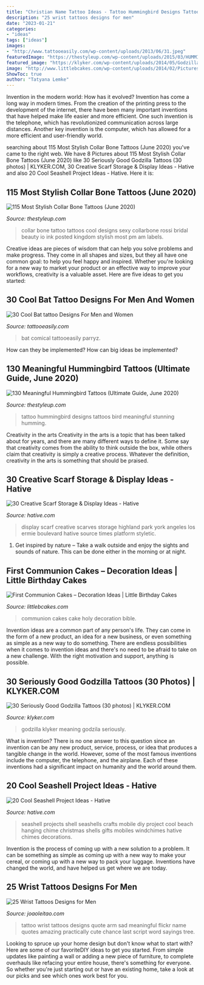 ```yaml
---
title: "Christian Name Tattoo Ideas - Tattoo Hummingbird Designs Tattoos Bird Meaningful Stunning Humming"
description: "25 wrist tattoos designs for men"
date: "2023-01-21"
categories:
- "ideas"
tags: ["ideas"]
images:
- "http://www.tattooeasily.com/wp-content/uploads/2013/06/31.jpeg"
featuredImage: "https://thestyleup.com/wp-content/uploads/2015/03/HUMMINGBIRD-TATTOO-DESIGNS-21.jpg"
featured_image: "https://klyker.com/wp-content/uploads/2014/05/Godzilla-tattoos-30.jpg"
image: "http://www.littlebcakes.com/wp-content/uploads/2014/02/Pictures-of-First-Communion-Cakes-627x1024.jpg"
ShowToc: true
author: "Tatyana Lemke"
---
```



Invention in the modern world: How has it evolved?
Invention has come a long way in modern times. From the creation of the printing press to the development of the internet, there have been many important inventions that have helped make life easier and more efficient. One such invention is the telephone, which has revolutionized communication across large distances. Another key invention is the computer, which has allowed for a more efficient and user-friendly world.

	

		
searching about 115 Most Stylish Collar Bone Tattoos (June 2020) you've came to the right web. We have 8 Pictures about 115 Most Stylish Collar Bone Tattoos (June 2020) like 30 Seriously Good Godzilla Tattoos (30 photos) | KLYKER.COM, 30 Creative Scarf Storage &amp; Display Ideas - Hative and also 20 Cool Seashell Project Ideas - Hative. Here it is:
		
    
## 115 Most Stylish Collar Bone Tattoos (June 2020)

<img loading=lazy src="https://thestyleup.com/wp-content/uploads/2015/03/Sexy-One-love-collar-bone-tattoo-for-women.jpg" onerror="this.onerror=null;this.src='https://tse1.mm.bing.net/th?id=OIP.8U3mi3Zz8D6UjGZ4-7x1KQHaJ3&amp;pid=15.1';" alt="115 Most Stylish Collar Bone Tattoos (June 2020)">

_Source: thestyleup.com_

>collar bone tattoo tattoos cool designs sexy collarbone rossi bridal beauty io ink posted kingdom stylish most pm am labels. 

	

Creative ideas are pieces of wisdom that can help you solve problems and make progress. They come in all shapes and sizes, but they all have one common goal: to help you feel happy and inspired. Whether you're looking for a new way to market your product or an effective way to improve your workflows, creativity is a valuable asset. Here are five ideas to get you started: 

    
## 30 Cool Bat Tattoo Designs For Men And Women

<img loading=lazy src="http://www.tattooeasily.com/wp-content/uploads/2013/06/31.jpeg" onerror="this.onerror=null;this.src='https://tse4.mm.bing.net/th?id=OIP.E4jmifjEmVgxgQt_KgJpwwHaJ4&amp;pid=15.1';" alt="30 Cool Bat tattoo Designs For Men and Women">

_Source: tattooeasily.com_

>bat comical tattooeasily parryz. 

	

How can they be implemented?
How can big ideas be implemented?

    
## 130 Meaningful Hummingbird Tattoos (Ultimate Guide, June 2020)

<img loading=lazy src="https://thestyleup.com/wp-content/uploads/2015/03/HUMMINGBIRD-TATTOO-DESIGNS-21.jpg" onerror="this.onerror=null;this.src='https://tse2.mm.bing.net/th?id=OIP.Qh5FlulfOwAp3vhgYU9tYQHaJ1&amp;pid=15.1';" alt="130 Meaningful Hummingbird Tattoos (Ultimate Guide, June 2020)">

_Source: thestyleup.com_

>tattoo hummingbird designs tattoos bird meaningful stunning humming. 

	

Creativity in the arts
Creativity in the arts is a topic that has been talked about for years, and there are many different ways to define it. Some say that creativity comes from the ability to think outside the box, while others claim that creativity is simply a creative process. Whatever the definition, creativity in the arts is something that should be praised.

    
## 30 Creative Scarf Storage &amp; Display Ideas - Hative

<img loading=lazy src="https://hative.com/wp-content/uploads/2015/03/scarf-storage-ideas/13-creative-scarf-storage-and-display-ideas.jpg" onerror="this.onerror=null;this.src='https://tse3.mm.bing.net/th?id=OIP.gXSSa2kUOVXuXFYRtm4rxAHaLd&amp;pid=15.1';" alt="30 Creative Scarf Storage &amp; Display Ideas - Hative">

_Source: hative.com_

>display scarf creative scarves storage highland park york angeles los ermie boulevard hative source times platform styletic. 

	

1. Get inspired by nature – Take a walk outside and enjoy the sights and sounds of nature. This can be done either in the morning or at night.

    
## First Communion Cakes – Decoration Ideas | Little Birthday Cakes

<img loading=lazy src="http://www.littlebcakes.com/wp-content/uploads/2014/02/Pictures-of-First-Communion-Cakes-627x1024.jpg" onerror="this.onerror=null;this.src='https://tse2.mm.bing.net/th?id=OIP.iNCejBY0aD6J938eaEJdHAHaMG&amp;pid=15.1';" alt="First Communion Cakes – Decoration Ideas | Little Birthday Cakes">

_Source: littlebcakes.com_

>communion cakes cake holy decoration bible. 

	

Invention ideas are a common part of any person's life. They can come in the form of a new product, an idea for a new business, or even something as simple as a new way to do something. There are endless possibilities when it comes to invention ideas and there's no need to be afraid to take on a new challenge. With the right motivation and support, anything is possible.

    
## 30 Seriously Good Godzilla Tattoos (30 Photos) | KLYKER.COM

<img loading=lazy src="https://klyker.com/wp-content/uploads/2014/05/Godzilla-tattoos-30.jpg" onerror="this.onerror=null;this.src='https://tse2.mm.bing.net/th?id=OIP.aIKgqK60ajjW-bx6PGeMygHaJ4&amp;pid=15.1';" alt="30 Seriously Good Godzilla Tattoos (30 photos) | KLYKER.COM">

_Source: klyker.com_

>godzilla klyker meaning godzila seriously. 

	

What is invention?
There is no one answer to this question since an invention can be any new product, service, process, or idea that produces a tangible change in the world. However, some of the most famous inventions include the computer, the telephone, and the airplane. Each of these inventions had a significant impact on humanity and the world around them.

    
## 20 Cool Seashell Project Ideas - Hative

<img loading=lazy src="https://hative.com/wp-content/uploads/2014/12/seashell-project-ideas/3-seashell-chime.jpg" onerror="this.onerror=null;this.src='https://tse2.mm.bing.net/th?id=OIP.6sveIlQV3ojnz8Rb677pAgHaLH&amp;pid=15.1';" alt="20 Cool Seashell Project Ideas - Hative">

_Source: hative.com_

>seashell projects shell seashells crafts mobile diy project cool beach hanging chime christmas shells gifts mobiles windchimes hative chimes decorations. 

	

Invention is the process of coming up with a new solution to a problem. It can be something as simple as coming up with a new way to make your cereal, or coming up with a new way to pack your luggage. Inventions have changed the world, and have helped us get where we are today.

    
## 25 Wrist Tattoos Designs For Men

<img loading=lazy src="https://www.joaoleitao.com/tattoo-name/wp-content/uploads/wrist-arm-tattoo-ideas-script.jpg" onerror="this.onerror=null;this.src='https://tse3.mm.bing.net/th?id=OIP.BH7Ivtv-Ug8M7JfVD3kYZwHaLJ&amp;pid=15.1';" alt="25 Wrist Tattoos Designs for Men">

_Source: joaoleitao.com_

>tattoo wrist tattoos designs quote arm sad meaningful flickr name quotes amazing practically cute chance last script word sayings tree. 

	

Looking to spruce up your home design but don't know what to start with? Here are some of our favoriteDIY ideas to get you started. From simple updates like painting a wall or adding a new piece of furniture, to complete overhauls like refacing your entire house, there's something for everyone. So whether you're just starting out or have an existing home, take a look at our picks and see which ones work best for you.

